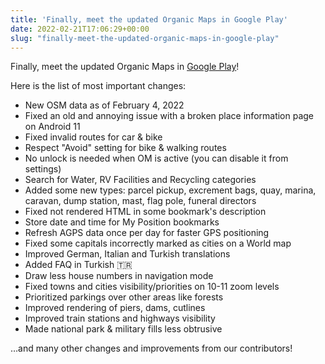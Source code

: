 ```yaml
---
title: 'Finally, meet the updated Organic Maps in Google Play'
date: 2022-02-21T17:06:29+00:00
slug: "finally-meet-the-updated-organic-maps-in-google-play"
---
```


Finally, meet the updated Organic Maps in [Google Play](https://play.google.com/store/apps/details?id=app.organicmaps)!  
  
Here is the list of most important changes:  
* New OSM data as of February 4, 2022  
* Fixed an old and annoying issue with a broken place information page on Android 11  
* Fixed invalid routes for car & bike  
* Respect "Avoid" setting for bike & walking routes  
* No unlock is needed when OM is active (you can disable it from settings)  
* Search for Water, RV Facilities and Recycling categories  
* Added some new types: parcel pickup, excrement bags, quay, marina, caravan, dump station, mast, flag pole, funeral directors  
* Fixed not rendered HTML in some bookmark's description  
* Store date and time for My Position bookmarks  
* Refresh AGPS data once per day for faster GPS positioning  
* Fixed some capitals incorrectly marked as cities on a World map  
* Improved German, Italian and Turkish translations  
* Added FAQ in Turkish 🇹🇷  
* Draw less house numbers in navigation mode  
* Fixed towns and cities visibility/priorities on 10-11 zoom levels  
* Prioritized parkings over other areas like forests  
* Improved rendering of piers, dams, cutlines  
* Improved train stations and highways visibility  
* Made national park & military fills less obtrusive  
  
…and many other changes and improvements from our contributors!